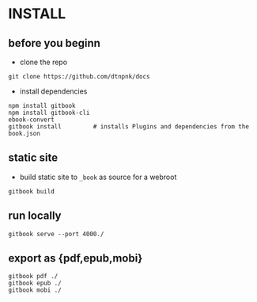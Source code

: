 # INSTALL


## before you beginn
- clone the repo
```
git clone https://github.com/dtnpnk/docs
```

- install dependencies
```
npm install gitbook
npm install gitbook-cli
ebook-convert
gitbook install         # installs Plugins and dependencies from the book.json
```

## static site 
- build static site to `_book` as source for a webroot
```
gitbook build
```

## run locally 
```
gitbook serve --port 4000./
```


## export as {pdf,epub,mobi}
```
gitbook pdf ./
gitbook epub ./
gitbook mobi ./
```
